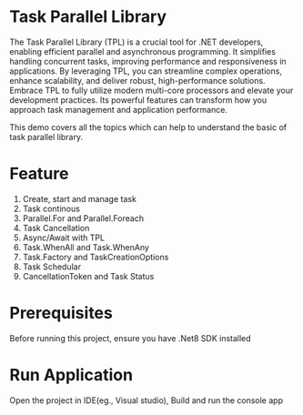 # Task Parallel Library
 The Task Parallel Library (TPL) is a crucial tool for .NET developers, enabling efficient parallel and asynchronous programming. It simplifies handling concurrent tasks, improving performance and responsiveness in applications. By leveraging TPL, you can streamline complex operations, enhance scalability, and deliver robust, high-performance solutions. Embrace TPL to fully utilize modern multi-core processors and elevate your development practices. Its powerful features can transform how you approach task management and application performance.
 
This demo covers all the topics which can help to understand the basic of task parallel library.
# Feature
1) Create, start and manage task
2) Task continous
3) Parallel.For and Parallel.Foreach
4) Task Cancellation
5) Async/Await with TPL
6) Task.WhenAll and Task.WhenAny
7) Task.Factory and TaskCreationOptions
8) Task Schedular
9) CancellationToken and Task Status
# Prerequisites
Before running this project, ensure you have
.Net8 SDK installed
# Run Application
Open the project in IDE(eg., Visual studio),
Build and run the console app
